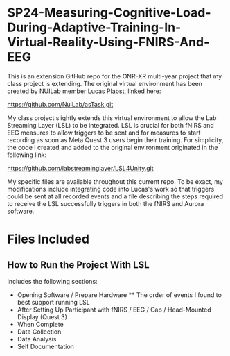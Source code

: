 # SP24-Measuring-Cognitive-Load-During-Adaptive-Training-In-Virtual-Reality-Using-FNIRS-And-EEG

This is an extension GitHub repo for the ONR-XR multi-year project that my class project is extending. The original virtual environment has been created by NUILab member Lucas Plabst, linked here:

https://github.com/NuiLab/asTask.git

My class project slightly extends this virtual environment to allow the Lab Streaming Layer (LSL) to be integrated. LSL is crucial for both fNIRS and EEG measures to allow triggers to be sent and for measures to start recording as soon as Meta Quest 3 users begin their training. For simplicity, the code I created and added to the original environment originated in the following link:

https://github.com/labstreaminglayer/LSL4Unity.git

My specific files are available throughout this current repo. To be exact, my modifications include integrating code into Lucas's work so that triggers could be sent at all recorded events and a file describing the steps required to receive the LSL successfully triggers in both the fNIRS and Aurora software.

# Files Included

## How to Run the Project With LSL

Includes the following sections:

* Opening Software / Prepare Hardware
  ** The order of events I found to best support running LSL
* After Setting Up Participant with fNIRS / EEG / Cap / Head-Mounted Display (Quest 3)
* When Complete
* Data Collection
* Data Analysis
* Self Documentation
